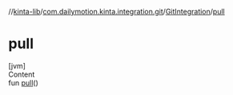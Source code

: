 //[kinta-lib](../../../index.md)/[com.dailymotion.kinta.integration.git](../index.md)/[GitIntegration](index.md)/[pull](pull.md)



# pull  
[jvm]  
Content  
fun [pull](pull.md)()  



